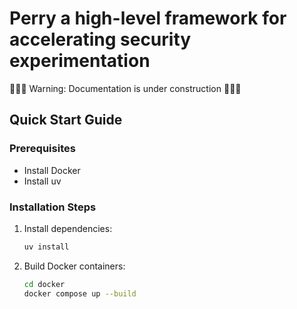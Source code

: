 # Perry a high-level framework for accelerating security experimentation

🚧🚧🚧 Warning: Documentation is under construction 🚧🚧🚧

## Quick Start Guide

### Prerequisites

- Install Docker
- Install uv

### Installation Steps

1. Install dependencies:

   ```bash
   uv install
   ```

2. Build Docker containers:

   ```bash
   cd docker
   docker compose up --build 
   ```